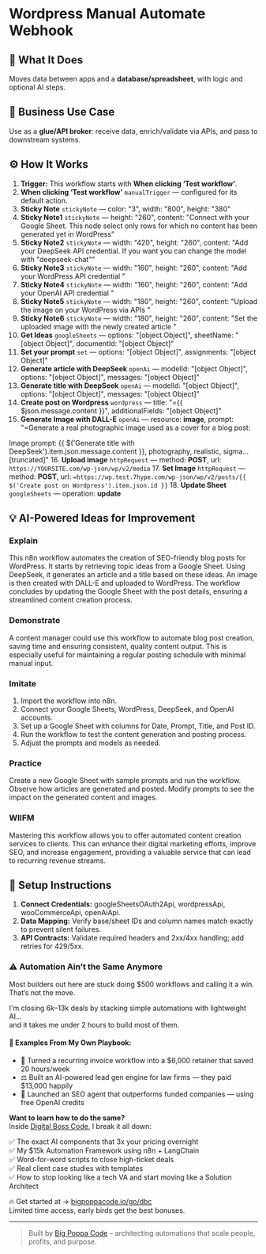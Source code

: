# Wordpress Manual Automate Webhook
## 🚀 What It Does
Moves data between apps and a **database/spreadsheet**, with logic and optional AI steps.

## 💼 Business Use Case
Use as a **glue/API broker**: receive data, enrich/validate via APIs, and pass to downstream systems.

## ⚙️ How It Works
1. **Trigger:** This workflow starts with **When clicking ‘Test workflow’**.
2. **When clicking ‘Test workflow’** `manualTrigger` — configured for its default action.
3. **Sticky Note** `stickyNote` — color: "3", width: "800", height: "380"
4. **Sticky Note1** `stickyNote` — height: "260", content: "Connect with your Google Sheet. This node select only rows for which no content has been generated yet in WordPress"
5. **Sticky Note2** `stickyNote` — width: "420", height: "260", content: "Add your DeepSeek API credential. If you want you can change the model with "deepseek-chat""
6. **Sticky Note3** `stickyNote` — width: "160", height: "260", content: "Add your WordPress API credential
"
7. **Sticky Note4** `stickyNote` — width: "160", height: "260", content: "Add your OpenAI API credential
"
8. **Sticky Note5** `stickyNote` — width: "180", height: "260", content: "Upload the image on your WordPress via APIs
"
9. **Sticky Note6** `stickyNote` — width: "180", height: "260", content: "Set the uploaded image with the newly created article
"
10. **Get Ideas** `googleSheets` — options: "[object Object]", sheetName: "[object Object]", documentId: "[object Object]"
11. **Set your prompt** `set` — options: "[object Object]", assignments: "[object Object]"
12. **Generate article with DeepSeek** `openAi` — modelId: "[object Object]", options: "[object Object]", messages: "[object Object]"
13. **Generate title with DeepSeek** `openAi` — modelId: "[object Object]", options: "[object Object]", messages: "[object Object]"
14. **Create post on Wordpress** `wordpress` — title: "={{ $json.message.content }}", additionalFields: "[object Object]"
15. **Generate Image with DALL-E** `openAi` — resource: **image**, prompt: "=Generate a real photographic image used as a cover for a blog post:

Image prompt:
{{ $('Generate title with DeepSeek').item.json.message.content }}, photography, realistic, sigma…[truncated]"
16. **Upload image** `httpRequest` — method: **POST**, url: `https://YOURSITE.com/wp-json/wp/v2/media`
17. **Set Image** `httpRequest` — method: **POST**, url: `=https://wp.test.7hype.com/wp-json/wp/v2/posts/{{ $('Create post on Wordpress').item.json.id }}`
18. **Update Sheet** `googleSheets` — operation: **update**

## 💡 AI-Powered Ideas for Improvement
### Explain
This n8n workflow automates the creation of SEO-friendly blog posts for WordPress. It starts by retrieving topic ideas from a Google Sheet. Using DeepSeek, it generates an article and a title based on these ideas. An image is then created with DALL-E and uploaded to WordPress. The workflow concludes by updating the Google Sheet with the post details, ensuring a streamlined content creation process.

### Demonstrate
A content manager could use this workflow to automate blog post creation, saving time and ensuring consistent, quality content output. This is especially useful for maintaining a regular posting schedule with minimal manual input.

### Imitate
1. Import the workflow into n8n.
2. Connect your Google Sheets, WordPress, DeepSeek, and OpenAI accounts.
3. Set up a Google Sheet with columns for Date, Prompt, Title, and Post ID.
4. Run the workflow to test the content generation and posting process.
5. Adjust the prompts and models as needed.

### Practice
Create a new Google Sheet with sample prompts and run the workflow. Observe how articles are generated and posted. Modify prompts to see the impact on the generated content and images.

### WIIFM
Mastering this workflow allows you to offer automated content creation services to clients. This can enhance their digital marketing efforts, improve SEO, and increase engagement, providing a valuable service that can lead to recurring revenue streams.

## 🔧 Setup Instructions
1. **Connect Credentials:** googleSheetsOAuth2Api, wordpressApi, wooCommerceApi, openAiApi.
2. **Data Mapping:** Verify base/sheet IDs and column names match exactly to prevent silent failures.
3. **API Contracts:** Validate required headers and 2xx/4xx handling; add retries for 429/5xx.

### ⚠️ Automation Ain’t the Same Anymore

Most builders out here are stuck doing $500 workflows and calling it a win.  
That’s not the move.  

I'm closing $6k–$13k deals by stacking simple automations with lightweight AI...  
and it takes me under 2 hours to build most of them.

#### 🧠 Examples From My Own Playbook:
- 🔁 Turned a recurring invoice workflow into a $6,000 retainer that saved 20 hours/week  
- ⚖️ Built an AI-powered lead gen engine for law firms — they paid $13,000 happily  
- 🚀 Launched an SEO agent that outperforms funded companies — using free OpenAI credits  

**Want to learn how to do the same?**  
Inside [Digital Boss Code](https://bigpoppacode.io/go/dbc), I break it all down:

✅ The exact AI components that 3x your pricing overnight  
✅ My $15k Automation Framework using n8n + LangChain  
✅ Word-for-word scripts to close high-ticket deals  
✅ Real client case studies with templates  
✅ How to stop looking like a tech VA and start moving like a Solution Architect  

🔥 Get started at → [bigpoppacode.io/go/dbc](https://bigpoppacode.io/go/dbc)  
Limited time access, early birds get the best bonuses.

---
> Built by [Big Poppa Code](https://bigpoppacode.io) – architecting automations that scale people, profits, and purpose.
